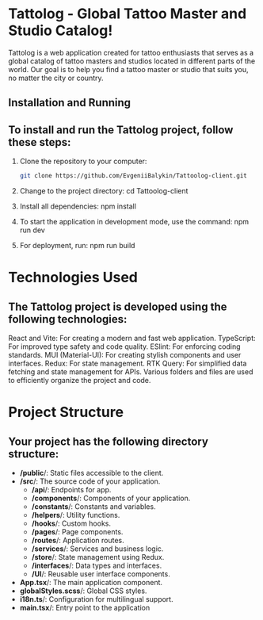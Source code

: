 # Tattolog - Global Tattoo Master and Studio Catalog!

Tattolog is a web application created for tattoo enthusiasts that serves as a global catalog of tattoo masters and studios located in different parts of the world. Our goal is to help you find a tattoo master or studio that suits you, no matter the city or country.

## Installation and Running

## To install and run the Tattolog project, follow these steps:

1. Clone the repository to your computer:

   ```bash
   git clone https://github.com/EvgeniiBalykin/Tattoolog-client.git
   ```

2. Change to the project directory: cd Tattoolog-client
3. Install all dependencies: npm install
4. To start the application in development mode, use the command: npm run dev
5. For deployment, run: npm run build

# Technologies Used

## The Tattolog project is developed using the following technologies:

React and Vite: For creating a modern and fast web application.
TypeScript: For improved type safety and code quality.
ESlint: For enforcing coding standards.
MUI (Material-UI): For creating stylish components and user interfaces.
Redux: For state management.
RTK Query: For simplified data fetching and state management for APIs.
Various folders and files are used to efficiently organize the project and code.

# Project Structure

## Your project has the following directory structure:

- **/public**/: Static files accessible to the client.
- **/src**/: The source code of your application.
  - **/api**/: Endpoints for app.
  - **/components**/: Components of your application.
  - **/constants**/: Constants and variables.
  - **/helpers**/: Utility functions.
  - **/hooks**/: Custom hooks.
  - **/pages**/: Page components.
  - **/routes**/: Application routes.
  - **/services**/: Services and business logic.
  - **/store**/: State management using Redux.
  - **/interfaces**/: Data types and interfaces.
  - **/UI**/: Reusable user interface components.
- **App.tsx**/: The main application component.
- **globalStyles.scss**/: Global CSS styles.
- **i18n.ts**/: Configuration for multilingual support.
- **main.tsx**/: Entry point to the application
